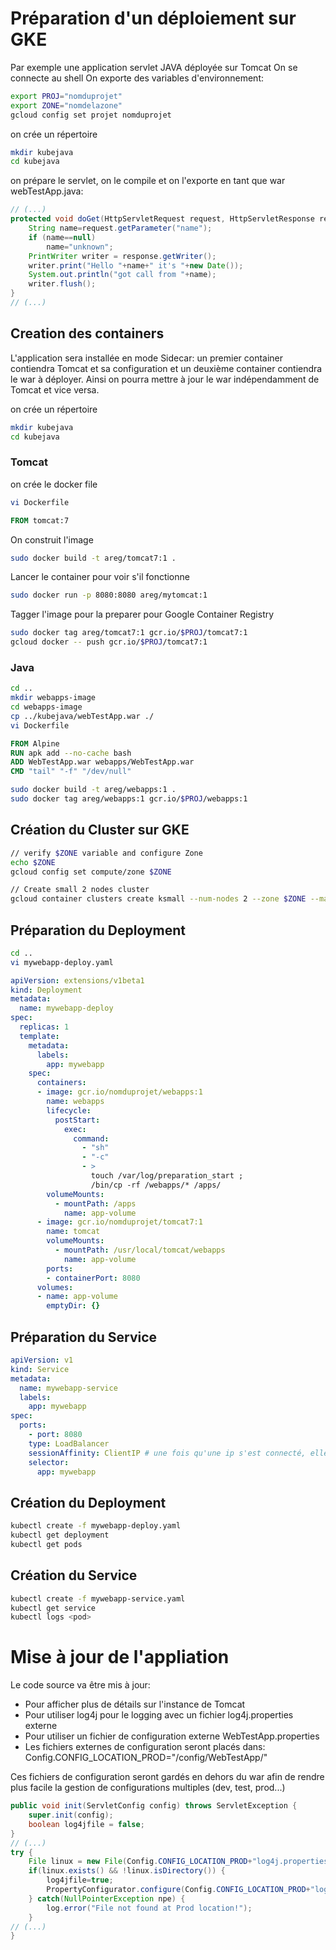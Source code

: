 # Préparation d'un déploiement sur GKE
Par exemple une application servlet JAVA déployée sur Tomcat
On se connecte au shell
On exporte des variables d'environnement:
```bash
export PROJ="nomduprojet"
export ZONE="nomdelazone"
gcloud config set projet nomduprojet
```

on crée un répertoire
```bash
mkdir kubejava
cd kubejava
```

on prépare le servlet, on le compile et on l'exporte en tant que war
webTestApp.java:
```java
// (...)
protected void doGet(HttpServletRequest request, HttpServletResponse response) throws ServletException, IOException {
    String name=request.getParameter("name");
    if (name==null)
        name="unknown";
    PrintWriter writer = response.getWriter();
    writer.print("Hello "+name+" it's "+new Date());
    System.out.println("got call from "+name);
    writer.flush();
}
// (...)
```

## Creation des containers
L'application sera installée en mode Sidecar: un premier container contiendra Tomcat et sa configuration et un deuxième container contiendra le war à déployer. Ainsi on pourra mettre à jour le war indépendamment de Tomcat et vice versa.

on crée un répertoire
```bash
mkdir kubejava
cd kubejava
```
### Tomcat
on crée le docker file
```bash
vi Dockerfile
```
```Dockerfile
FROM tomcat:7
```
On construit l'image
```bash
sudo docker build -t areg/tomcat7:1 .
```
Lancer le container pour voir s'il fonctionne
```bash
sudo docker run -p 8080:8080 areg/mytomcat:1
```

Tagger l'image pour la preparer pour Google Container Registry
```bash
sudo docker tag areg/tomcat7:1 gcr.io/$PROJ/tomcat7:1
gcloud docker -- push gcr.io/$PROJ/tomcat7:1
```

### Java
```bash
cd ..
mkdir webapps-image
cd webapps-image
cp ../kubejava/webTestApp.war ./
vi Dockerfile
```
```Dockerfile
FROM Alpine
RUN apk add --no-cache bash
ADD WebTestApp.war webapps/WebTestApp.war
CMD "tail" "-f" "/dev/null"
```
```bash
sudo docker build -t areg/webapps:1 .
sudo docker tag areg/webapps:1 gcr.io/$PROJ/webapps:1
```

## Création du Cluster sur GKE
```bash
// verify $ZONE variable and configure Zone
echo $ZONE
gcloud config set compute/zone $ZONE

// Create small 2 nodes cluster
gcloud container clusters create ksmall --num-nodes 2 --zone $ZONE --machine-type g1-small
```

## Préparation du Deployment
```bash
cd ..
vi mywebapp-deploy.yaml
```
```yaml
apiVersion: extensions/v1beta1
kind: Deployment
metadata:
  name: mywebapp-deploy
spec:
  replicas: 1
  template:
    metadata:
      labels:
        app: mywebapp
    spec:
      containers:
      - image: gcr.io/nomduprojet/webapps:1
        name: webapps
        lifecycle:
          postStart:
            exec:
              command:
                - "sh"
                - "-c"
                - >
                  touch /var/log/preparation_start ;
                  /bin/cp -rf /webapps/* /apps/ 
        volumeMounts:
          - mountPath: /apps
            name: app-volume
      - image: gcr.io/nomduprojet/tomcat7:1
        name: tomcat
        volumeMounts:
          - mountPath: /usr/local/tomcat/webapps
            name: app-volume
        ports:
        - containerPort: 8080
      volumes:
      - name: app-volume
        emptyDir: {}
```

## Préparation du Service

```yaml
apiVersion: v1
kind: Service
metadata:
  name: mywebapp-service
  labels:
    app: mywebapp
spec:
  ports:
    - port: 8080
    type: LoadBalancer
    sessionAffinity: ClientIP # une fois qu'une ip s'est connecté, elle reste sur le même pod
    selector:
      app: mywebapp
```


## Création du Deployment
```bash
kubectl create -f mywebapp-deploy.yaml
kubectl get deployment
kubectl get pods
```

## Création du Service
```bash
kubectl create -f mywebapp-service.yaml
kubectl get service
kubectl logs <pod>
```




# Mise à jour de l'appliation
Le code source va être mis à jour:
* Pour afficher plus de détails sur l'instance de Tomcat
* Pour utiliser log4j pour le logging avec un fichier log4j.properties externe
* Pour utiliser un fichier de configuration externe WebTestApp.properties
* Les fichiers externes de configuration seront placés dans:
  Config.CONFIG_LOCATION_PROD="/config/WebTestApp/"

Ces fichiers de configuration seront gardés en dehors du war afin de rendre plus facile la gestion de configurations multiples (dev, test, prod...)

```java
public void init(ServletConfig config) throws ServletException {
    super.init(config);
    boolean log4jfile = false;
}
// (...)
try {
    File linux = new File(Config.CONFIG_LOCATION_PROD+"log4j.properties");
    if(linux.exists() && !linux.isDirectory()) {
        log4jfile=true;
        PropertyConfigurator.configure(Config.CONFIG_LOCATION_PROD+"log4j.properties");
    } catch(NullPointerException npe) {
        log.error("File not found at Prod location!");
    }
// (...)
}
```